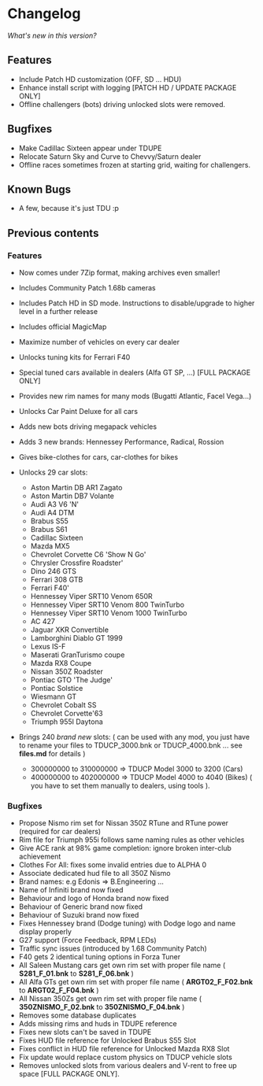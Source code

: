 # Changelog

*What's new in this version?*


## Features

- Include Patch HD customization (OFF, SD ... HDU)
- Enhance install script with logging [PATCH HD / UPDATE PACKAGE ONLY]
- Offline challengers (bots) driving unlocked slots were removed.
    

## Bugfixes

- Make Cadillac Sixteen appear under TDUPE
- Relocate Saturn Sky and Curve to Chevvy/Saturn dealer
- Offline races sometimes frozen at starting grid, waiting for challengers.


## Known Bugs

- A few, because it's just TDU :p 


## Previous contents

### Features

- Now comes under 7Zip format, making archives even smaller!
- Includes Community Patch 1.68b cameras
- Includes Patch HD in SD mode. Instructions to disable/upgrade to higher level in a further release
- Includes official MagicMap
- Maximize number of vehicles on every car dealer
- Unlocks tuning kits for Ferrari F40
- Special tuned cars available in dealers (Alfa GT SP, ...) [FULL PACKAGE ONLY]
- Provides new rim names for many mods (Bugatti Atlantic, Facel Vega...)
- Unlocks Car Paint Deluxe for all cars
- Adds new bots driving megapack vehicles
- Adds 3 new brands: Hennessey Performance, Radical, Rossion
- Gives bike-clothes for cars, car-clothes for bikes
- Unlocks 29 car slots:
    - Aston Martin DB AR1 Zagato
    - Aston Martin DB7 Volante
    - Audi A3 V6 'N'
    - Audi A4 DTM
    - Brabus S55
    - Brabus S61
    - Cadillac Sixteen
    - Mazda MX5
    - Chevrolet Corvette C6 'Show N Go'
    - Chrysler Crossfire Roadster'
    - Dino 246 GTS
    - Ferrari 308 GTB
    - Ferrari F40'
    - Hennessey Viper SRT10 Venom 650R
    - Hennessey Viper SRT10 Venom 800 TwinTurbo
    - Hennessey Viper SRT10 Venom 1000 TwinTurbo 
    - AC 427
    - Jaguar XKR Convertible
    - Lamborghini Diablo GT 1999
    - Lexus IS-F
    - Maserati GranTurismo coupe
    - Mazda RX8 Coupe
    - Nissan 350Z Roadster
    - Pontiac GTO 'The Judge'
    - Pontiac Solstice
    - Wiesmann GT
    - Chevrolet Cobalt SS
    - Chevrolet Corvette'63
    - Triumph 955I Daytona

- Brings 240 *brand new* slots:
( can be used with any mod, you just have to rename your files to TDUCP_3000.bnk or TDUCP_4000.bnk ... see **files.md** for details )
    - 300000000 to 310000000 => TDUCP Model 3000 to 3200 (Cars)
    - 400000000 to 402000000 => TDUCP Model 4000 to 4040 (Bikes)
( you have to set them manually to dealers, using tools ).   


### Bugfixes

- Propose Nismo rim set for Nissan 350Z RTune and RTune power (required for car dealers)
- Rim file for Triumph 955i follows same naming rules as other vehicles
- Give ACE rank at 98% game completion: ignore broken inter-club achievement
- Clothes For All: fixes some invalid entries due to ALPHA 0
- Associate dedicated hud file to all 350Z Nismo
- Brand names: e.g Edonis => B.Engineering ...
- Name of Infiniti brand now fixed
- Behaviour and logo of Honda brand now fixed
- Behaviour of Generic brand now fixed
- Behaviour of Suzuki brand now fixed
- Fixes Hennessey brand (Dodge tuning) with Dodge logo and name display properly
- G27 support (Force Feedback, RPM LEDs)
- Traffic sync issues (introduced by 1.68 Community Patch) 
- F40 gets 2 identical tuning options in Forza Tuner
- All Saleen Mustang cars get own rim set with proper file name ( **S281_F_01.bnk** to **S281_F_06.bnk** )
- All Alfa GTs get own rim set with proper file name ( **ARGT02_F_F02.bnk** to **ARGT02_F_F04.bnk** )
- All Nissan 350Zs get own rim set with proper file name ( **350ZNISMO_F_02.bnk** to **350ZNISMO_F_04.bnk** )
- Removes some database duplicates
- Adds missing rims and huds in TDUPE reference
- Fixes new slots can't be saved in TDUPE
- Fixes HUD file reference for Unlocked Brabus S55 Slot
- Fixes conflict in HUD file reference for Unlocked Mazda RX8 Slot
- Fix update would replace custom physics on TDUCP vehicle slots
- Removes unlocked slots from various dealers and V-rent to free up space [FULL PACKAGE ONLY].

